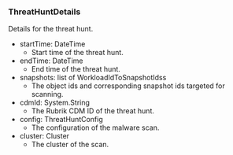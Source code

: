 ### ThreatHuntDetails
Details for the threat hunt.

- startTime: DateTime
  - Start time of the threat hunt.
- endTime: DateTime
  - End time of the threat hunt.
- snapshots: list of WorkloadIdToSnapshotIdss
  - The object ids and corresponding snapshot ids targeted for scanning.
- cdmId: System.String
  - The Rubrik CDM ID of the threat hunt.
- config: ThreatHuntConfig
  - The configuration of the malware scan.
- cluster: Cluster
  - The cluster of the scan.
